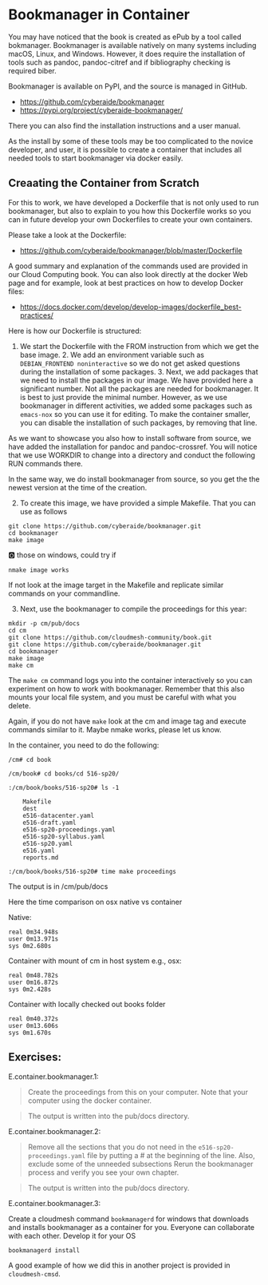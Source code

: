 # Bookmanager in Container

You may have noticed that the book is created as ePub by a tool called
bokmanager. Bookmanager is available natively on many systems including
macOS, Linux, and Windows. However, it does require the installation of
tools such as pandoc, pandoc-citref and if bibliography checking is
required biber.

Bookmanager is available on PyPI, and the source is managed in GitHub.

* <https://github.com/cyberaide/bookmanager>
* <https://pypi.org/project/cyberaide-bookmanager/>

There you can also find the installation instructions and a user manual.

As the install by some of these tools may be too complicated to the
novice developer, and user, it is possible to create a container that
includes all needed tools to start bookmanager via docker easily.

## Creaating the Container from Scratch

For this to work, we have developed a Dockerfile that is not only used
to run bookmanager, but also to explain to you how this Dockerfile works
so you can in future develop your own Dockerfiles to create your own
containers.

Please take a look at the Dockerfile:

* <https://github.com/cyberaide/bookmanager/blob/master/Dockerfile>

A good summary and explanation of the commands used are provided in our
Cloud Computing book. You can also look directly at the docker Web page
and for example, look at best practices on how to develop Docker files:

* <https://docs.docker.com/develop/develop-images/dockerfile_best-practices/> 

Here is how our Dockerfile is structured:

1. We start the Dockerfile with the FROM instruction from which we get
the base image. 2. We add an environment variable such as
`DEBIAN_FRONTEND noninteractive` so we do not get asked questions during
the installation of some packages. 3. Next, we add packages that we need to
install the packages in our image. We have provided here a significant
number. Not all the packages are needed for bookmanager. It is best to
just provide the minimal number. However, as we use bookmanager in
different activities, we added some packages such as `emacs-nox` so you
can use it for editing. To make the container smaller, you can disable
the installation of such packages, by removing that line.

As we want to showcase you also how to install software from source, we
have added the installation for pandoc and pandoc-crossref. You will
notice that we use WORKDIR to change into a directory and conduct the
following RUN commands there.

In the same way, we do install bookmanager from source, so you get the
the newest version at the time of the creation.

2. To create this image, we have provided a simple Makefile. That you can
use as follows

```
git clone https://github.com/cyberaide/bookmanager.git
cd bookmanager
make image
```

:o2: those on windows, could try if

```
nmake image works
```

If not look at the image target in the Makefile and replicate similar
commands on your commandline.
 

3. Next, use the bookmanager to compile the proceedings for this year:


```
mkdir -p cm/pub/docs
cd cm
git clone https://github.com/cloudmesh-community/book.git 
git clone https://github.com/cyberaide/bookmanager.git
cd bookmanager
make image
make cm
```

The `make cm` command logs you into the container interactively so you
can experiment on how to work with bookmanager. Remember that this also mounts your local file system, and you must be careful with what you delete.

Again, if you do not have `make` look at the cm and image tag and execute
commands similar to it. Maybe nmake works, please let us know.

In the container, you need to do the following:

```
/cm# cd book

/cm/book# cd books/cd 516-sp20/

:/cm/book/books/516-sp20# ls -1

    Makefile
    dest
    e516-datacenter.yaml
    e516-draft.yaml
    e516-sp20-proceedings.yaml
    e516-sp20-syllabus.yaml
    e516-sp20.yaml
    e516.yaml
    reports.md

:/cm/book/books/516-sp20# time make proceedings
```
 

The output is in /cm/pub/docs

Here the time comparison on osx native vs container

Native:

```
real 0m34.948s
user 0m13.971s
sys 0m2.680s
```

Container with mount of cm in host system e.g., osx:

```
real 0m48.782s
user 0m16.872s
sys 0m2.428s
```

Container with locally checked out books folder
 
```
real 0m40.372s
user 0m13.606s
sys 0m1.670s
```

## Exercises:

E.container.bookmanager.1: 

> Create the proceedings from this on your computer. Note that your
computer using the docker container.

> The output is written into the pub/docs directory.


E.container.bookmanager.2:

> Remove all the sections that you do not need in the 
> `e516-sp20-proceedings.yaml` file by putting a # at the beginning 
> of the line. Also, exclude some of the unneeded subsections
> Rerun the bookmanager process and verify you see your own chapter.

> The output is written into the pub/docs directory.

E.container.bookmanager.3: 

Create a cloudmesh command `bookmanagerd` for windows that
downloads and installs bookmanager as a container for you. Everyone can
collaborate with each other. Develop it for your OS

```
bookmanagerd install 
```

A good example of how we did this in another project is provided in
`cloudmesh-cmsd`.

